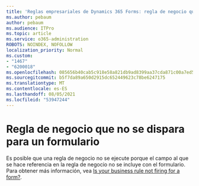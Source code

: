 ```yaml
---
title: 'Reglas empresariales de Dynamics 365 Forms: regla de negocio que no se dispara para un formulario'
ms.author: pebaum
author: pebaum
ms.audience: ITPro
ms.topic: article
ms.service: o365-administration
ROBOTS: NOINDEX, NOFOLLOW
localization_priority: Normal
ms.custom:
- "1467"
- "6200018"
ms.openlocfilehash: 085656b40cab5c918e58a821db9ad8399aa37cda871c00a7ed51411c4b733576
ms.sourcegitcommit: b5f7da89a650d2915dc652449623c78be6247175
ms.translationtype: MT
ms.contentlocale: es-ES
ms.lasthandoff: 08/05/2021
ms.locfileid: "53947244"
---
```

# <a name="business-rule-not-firing-for-a-form"></a>Regla de negocio que no se dispara para un formulario

Es posible que una regla de negocio no se ejecute porque el campo al que se hace referencia en la regla de negocio no se incluye con el formulario. Para obtener más información, vea [Is your business rule not firing for a form?](https://docs.microsoft.com/powerapps/maker/model-driven-apps/create-business-rules-recommendations-apply-logic-form#is-your-business-rule-not-firing-for-a-form).
